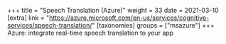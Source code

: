 +++
title = "Speech Translation (Azure)"
weight = 33
date = 2021-03-10
[extra]
link = "https://azure.microsoft.com/en-us/services/cognitive-services/speech-translation/"
[taxonomies]
groups = ["msazure"]
+++
Azure: integrate real-time speech translation to your app

